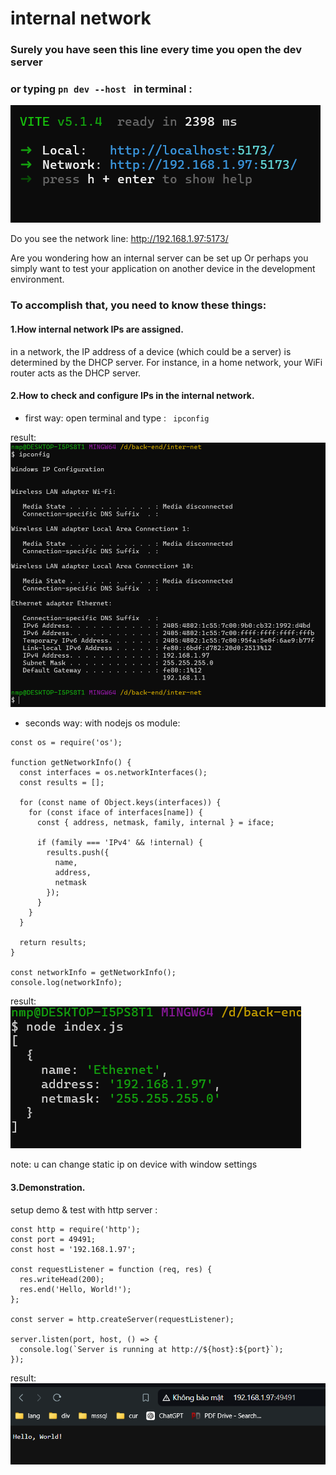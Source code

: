 # internal network

### Surely you have seen this line every time you open the dev server

### or typing `pn dev --host ` in terminal :

![](./imgs/pn-dev.png)

Do you see the network line: http://192.168.1.97:5173/

Are you wondering how an internal server can be set up Or perhaps you simply want to test your application on another device in the development environment.

### To accomplish that, you need to know these things:

#### 1.How internal network IPs are assigned.

in a network, the IP address of a device (which could be a server) is determined by the DHCP server. For instance, in a home network, your WiFi router acts as the DHCP server.

#### 2.How to check and configure IPs in the internal network.

- first way: open terminal and type :
  ` ipconfig`

result:
![](./imgs/ipconfig.png)

- seconds way: with nodejs os module:

```
const os = require('os');

function getNetworkInfo() {
  const interfaces = os.networkInterfaces();
  const results = [];

  for (const name of Object.keys(interfaces)) {
    for (const iface of interfaces[name]) {
      const { address, netmask, family, internal } = iface;

      if (family === 'IPv4' && !internal) {
        results.push({
          name,
          address,
          netmask
        });
      }
    }
  }

  return results;
}

const networkInfo = getNetworkInfo();
console.log(networkInfo);

```

result:
![](./imgs/ckec.png)

note: u can change static ip on device with window settings

#### 3.Demonstration.

setup demo & test with http server :

```
const http = require('http');
const port = 49491;
const host = '192.168.1.97';

const requestListener = function (req, res) {
  res.writeHead(200);
  res.end('Hello, World!');
};

const server = http.createServer(requestListener);

server.listen(port, host, () => {
  console.log(`Server is running at http://${host}:${port}`);
});
```

result: ![](./imgs/res.png)

